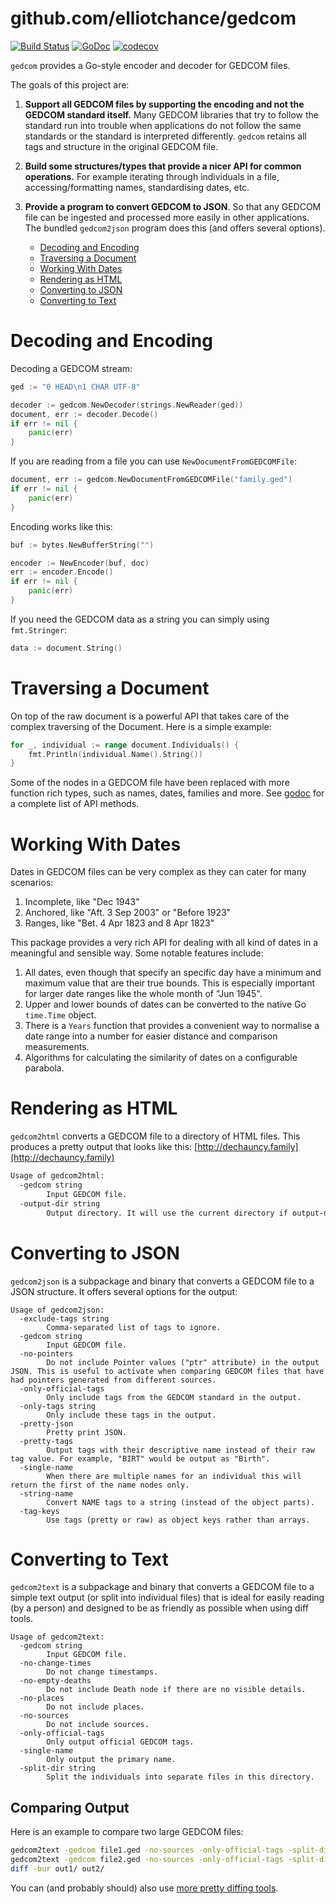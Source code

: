 github.com/elliotchance/gedcom
==============================

[![Build Status](https://travis-ci.org/elliotchance/gedcom.svg?branch=master)](https://travis-ci.org/elliotchance/gedcom)
[![GoDoc](https://godoc.org/github.com/elliotchance/gedcom?status.svg)](https://godoc.org/github.com/elliotchance/gedcom)
[![codecov](https://codecov.io/gh/elliotchance/gedcom/branch/master/graph/badge.svg)](https://codecov.io/gh/elliotchance/gedcom)

`gedcom` provides a Go-style encoder and decoder for GEDCOM files.

The goals of this project are:

1. **Support all GEDCOM files by supporting the encoding and not the GEDCOM
standard itself.** Many GEDCOM libraries that try to follow the standard run
into trouble when applications do not follow the same standards or the standard
is interpreted differently. `gedcom` retains all tags and structure in the
original GEDCOM file.

2. **Build some structures/types that provide a nicer API for common
operations.** For example iterating through individuals in a file,
accessing/formatting names, standardising dates, etc.

3. **Provide a program to convert GEDCOM to JSON**. So that any GEDCOM file can
be ingested and processed more easily in other applications. The bundled
`gedcom2json` program does this (and offers several options).

   * [Decoding and Encoding](#decoding-and-encoding)
   * [Traversing a Document](#traversing-a-document)
   * [Working With Dates](#working-with-dates)
   * [Rendering as HTML](#rendering-as-html)
   * [Converting to JSON](#converting-to-json)
   * [Converting to Text](#converting-to-text)

Decoding and Encoding
=====================

Decoding a GEDCOM stream:

```go
ged := "0 HEAD\n1 CHAR UTF-8"

decoder := gedcom.NewDecoder(strings.NewReader(ged))
document, err := decoder.Decode()
if err != nil {
    panic(err)
}
```

If you are reading from a file you can use `NewDocumentFromGEDCOMFile`:

```go
document, err := gedcom.NewDocumentFromGEDCOMFile("family.ged")
if err != nil {
    panic(err)
}
```

Encoding works like this:

```go
buf := bytes.NewBufferString("")

encoder := NewEncoder(buf, doc)
err := encoder.Encode()
if err != nil {
	panic(err)
}
```

If you need the GEDCOM data as a string you can simply using `fmt.Stringer`:

```go
data := document.String()
```

Traversing a Document
=====================

On top of the raw document is a powerful API that takes care of the complex
traversing of the Document. Here is a simple example:

```go
for _, individual := range document.Individuals() {
    fmt.Println(individual.Name().String())
}
```

Some of the nodes in a GEDCOM file have been replaced with more function rich
types, such as names, dates, families and more. See
[godoc](https://godoc.org/github.com/elliotchance/gedcom) for a complete list of
API methods.

Working With Dates
==================

Dates in GEDCOM files can be very complex as they can cater for many scenarios:

1. Incomplete, like "Dec 1943"
2. Anchored, like "Aft. 3 Sep 2003" or "Before 1923"
3. Ranges, like "Bet. 4 Apr 1823 and 8 Apr 1823"

This package provides a very rich API for dealing with all kind of dates in a
meaningful and sensible way. Some notable features include:

1. All dates, even though that specify an specific day have a minimum and
maximum value that are their true bounds. This is especially important for
larger date ranges like the whole month of "Jun 1945".
2. Upper and lower bounds of dates can be converted to the native Go `time.Time`
object.
3. There is a `Years` function that provides a convenient way to normalise a
date range into a number for easier distance and comparison measurements.
4. Algorithms for calculating the similarity of dates on a configurable
parabola.

Rendering as HTML
=================

`gedcom2html` converts a GEDCOM file to a directory of HTML files. This produces
a pretty output that looks like this:
[http://dechauncy.family](http://dechauncy.family)

```txt
Usage of gedcom2html:
  -gedcom string
    	Input GEDCOM file.
  -output-dir string
    	Output directory. It will use the current directory if output-dir is not provided. Output files will only be added or replaced. Existing files will not be deleted. (default ".")
```

Converting to JSON
==================

`gedcom2json` is a subpackage and binary that converts a GEDCOM file to a JSON
structure. It offers several options for the output:

```
Usage of gedcom2json:
  -exclude-tags string
    	Comma-separated list of tags to ignore.
  -gedcom string
    	Input GEDCOM file.
  -no-pointers
    	Do not include Pointer values ("ptr" attribute) in the output JSON. This is useful to activate when comparing GEDCOM files that have had pointers generated from different sources.
  -only-official-tags
    	Only include tags from the GEDCOM standard in the output.
  -only-tags string
    	Only include these tags in the output.
  -pretty-json
    	Pretty print JSON.
  -pretty-tags
    	Output tags with their descriptive name instead of their raw tag value. For example, "BIRT" would be output as "Birth".
  -single-name
    	When there are multiple names for an individual this will return the first of the name nodes only.
  -string-name
    	Convert NAME tags to a string (instead of the object parts).
  -tag-keys
    	Use tags (pretty or raw) as object keys rather than arrays.
```

Converting to Text
==================

`gedcom2text` is a subpackage and binary that converts a GEDCOM file to a simple
text output (or split into individual files) that is ideal for easily reading
(by a person) and designed to be as friendly as possible when using diff tools.

```
Usage of gedcom2text:
  -gedcom string
    	Input GEDCOM file.
  -no-change-times
    	Do not change timestamps.
  -no-empty-deaths
    	Do not include Death node if there are no visible details.
  -no-places
    	Do not include places.
  -no-sources
    	Do not include sources.
  -only-official-tags
    	Only output official GEDCOM tags.
  -single-name
    	Only output the primary name.
  -split-dir string
    	Split the individuals into separate files in this directory.
```

Comparing Output
----------------

Here is an example to compare two large GEDCOM files:

```bash
gedcom2text -gedcom file1.ged -no-sources -only-official-tags -split-dir out1
gedcom2text -gedcom file2.ged -no-sources -only-official-tags -split-dir out2
diff -bur out1/ out2/
```

You can (and probably should) also use
[more pretty diffing tools](https://en.wikipedia.org/wiki/Comparison_of_file_comparison_tools).
